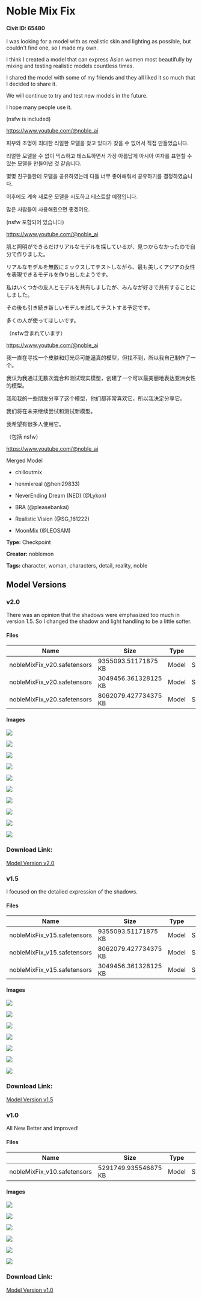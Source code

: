 # Noble Mix Fix

#### Civit ID: 65480

<p>I was looking for a model with as realistic skin and lighting as possible, but couldn't find one, so I made my own.</p><p>I think I created a model that can express Asian women most beautifully by mixing and testing realistic models countless times.</p><p>I shared the model with some of my friends and they all liked it so much that I decided to share it.</p><p>We will continue to try and test new models in the future.</p><p>I hope many people use it.</p><p>(nsfw is included)</p><p><a target="_blank" rel="ugc" href="https://www.youtube.com/@noble_ai">https://www.youtube.com/@noble_ai</a></p><p>피부와 조명이 최대한 리얼한 모델을 찾고 있다가 찾을 수 없어서 직접 만들었습니다.</p><p>리얼한 모델을 수 없이 믹스하고 테스트하면서 가장 아름답게 아시아 여자를 표현할 수 있는 모델을 만들어낸 것 같습니다.</p><p>몇몇 친구들한테 모델을 공유하였는데 다들 너무 좋아해줘서 공유하기를 결정하였습니다.</p><p>이후에도 계속 새로운 모델을 시도하고 테스트할 예정입니다.</p><p>많은 사람들이 사용해줬으면 좋겠어요.</p><p>(nsfw 포함되어 있습니다)</p><p><a target="_blank" rel="ugc" href="https://www.youtube.com/@noble_ai">https://www.youtube.com/@noble_ai</a></p><p>肌と照明ができるだけリアルなモデルを探しているが、見つからなかったので自分で作りました。</p><p>リアルなモデルを無数にミックスしてテストしながら、最も美しくアジアの女性を表現できるモデルを作り出したようです。</p><p>私はいくつかの友人とモデルを共有しましたが、みんなが好きで共有することにしました。</p><p>その後も引き続き新しいモデルを試してテストする予定です。</p><p>多くの人が使ってほしいです。</p><p>（nsfw含まれています）</p><p><a target="_blank" rel="ugc" href="https://www.youtube.com/@noble_ai">https://www.youtube.com/@noble_ai</a></p><p>我一直在寻找一个皮肤和灯光尽可能逼真的模型，但找不到，所以我自己制作了一个。</p><p>我认为我通过无数次混合和测试现实模型，创建了一个可以最美丽地表达亚洲女性的模型。</p><p>我和我的一些朋友分享了这个模型，他们都非常喜欢它，所以我决定分享它。</p><p>我们将在未来继续尝试和测试新模型。</p><p>我希望有很多人使用它。</p><p>（包括 nsfw）</p><p><a target="_blank" rel="ugc" href="https://www.youtube.com/@noble_ai">https://www.youtube.com/@noble_ai</a></p><p>Merged Model</p><ul><li><p>chilloutmix</p></li><li><p>henmixreal (@heni29833)</p></li><li><p>NeverEnding Dream (NED) (@Lykon)</p></li><li><p>BRA (@pleasebankai)</p></li><li><p>Realistic Vision (@SG_161222)</p></li><li><p>MoonMix (@LEOSAM)</p></li></ul>

**Type:** Checkpoint

**Creator:** noblemon

**Tags:** character, woman, characters, detail, reality, noble

## Model Versions

### v2.0

<p>There was an opinion that the shadows were emphasized too much in version 1.5. So I changed the shadow and light handling to be a little softer.</p>

#### Files

| Name | Size | Type | Format | Download Url | AutoV1 | AutoV2 | SHA256 | CRC32 | BLAKE3 |
| --- | --- | --- | --- | --- | --- | --- | --- | --- | --- |
| nobleMixFix_v20.safetensors | 9355093.51171875 KB | Model | SafeTensor | https://civitai.com/api/download/models/82561?type=Model&format=SafeTensor&size=full&fp=fp32 | AEB47EC2 | 645CED8200 | 645CED8200CD6652C749140CDEFD7152D295CC5AA869D8674A57166C6CF8BD06 | 2AAD7B41 | 4502FADC5E0B34AA43C9953FDD706E6FDCB8CD8F1C4909DDD711EFF0FB7852DF |
| nobleMixFix_v20.safetensors | 3049456.361328125 KB | Model | SafeTensor | https://civitai.com/api/download/models/82561?type=Model&format=SafeTensor&size=pruned&fp=fp16 | 63EC42C3 | BC3A5FDD08 | BC3A5FDD08DD4646CD62A1C6D893566E7CDDA2DB86FDCE318D41B80BF3BD6011 | A57879FD | 90868AFD2F83F3BB5822FD2BDD2AA5FF9736CD717669C0B4E422FA310001576C |
| nobleMixFix_v20.safetensors | 8062079.427734375 KB | Model | SafeTensor | https://civitai.com/api/download/models/82561 | AEB47EC2 | 146B7C785B | 146B7C785BDDF41ED4564FDE48445B913BA225CA1604D578C05029DB3CBC5BAF | 793758A2 | 7E12AE66ADD255D8E8C82D75244484B2218978BBBC695202DD3B71FB184B870D |

#### Images

<p><img src="https://image.civitai.com/xG1nkqKTMzGDvpLrqFT7WA/8493a70d-a4ae-4901-a683-4bf4811f07f7/width=450/929396.jpeg" /></p>

<p><img src="https://image.civitai.com/xG1nkqKTMzGDvpLrqFT7WA/46c22c98-509b-450c-b5ae-6564b2def29b/width=450/929406.jpeg" /></p>

<p><img src="https://image.civitai.com/xG1nkqKTMzGDvpLrqFT7WA/5aa9bc31-a581-4fe2-a5ab-4054007d2e44/width=450/929416.jpeg" /></p>

<p><img src="https://image.civitai.com/xG1nkqKTMzGDvpLrqFT7WA/1d01acb6-e582-4634-9185-533a404e2f55/width=450/929430.jpeg" /></p>

<p><img src="https://image.civitai.com/xG1nkqKTMzGDvpLrqFT7WA/a38e8a7f-e881-4d4b-b58b-7b7c54ef721d/width=450/929454.jpeg" /></p>

<p><img src="https://image.civitai.com/xG1nkqKTMzGDvpLrqFT7WA/e2e3c641-aa59-4b53-85d7-65f5d1a4ee66/width=450/929455.jpeg" /></p>

<p><img src="https://image.civitai.com/xG1nkqKTMzGDvpLrqFT7WA/789e38ce-96fe-4580-9c3c-0c088085a3ac/width=450/929457.jpeg" /></p>

<p><img src="https://image.civitai.com/xG1nkqKTMzGDvpLrqFT7WA/ac24017c-9d21-4f25-8234-d775b470ffb0/width=450/929459.jpeg" /></p>

<p><img src="https://image.civitai.com/xG1nkqKTMzGDvpLrqFT7WA/bbc5b445-3639-43c6-9cde-6b8bfad07211/width=450/929473.jpeg" /></p>

<p><img src="https://image.civitai.com/xG1nkqKTMzGDvpLrqFT7WA/519244da-82e8-424b-ae09-04b549045425/width=450/929476.jpeg" /></p>

### Download Link:

[Model Version v2.0](https://civitai.com/api/download/models/82561)

### v1.5

<p>I focused on the detailed expression of the shadows.</p>

#### Files

| Name | Size | Type | Format | Download Url | AutoV1 | AutoV2 | SHA256 | CRC32 | BLAKE3 |
| --- | --- | --- | --- | --- | --- | --- | --- | --- | --- |
| nobleMixFix_v15.safetensors | 9355093.51171875 KB | Model | SafeTensor | https://civitai.com/api/download/models/75547?type=Model&format=SafeTensor&size=full&fp=fp32 | 9D45143A | 95A3250F83 | 95A3250F832B0156B63FFE64ED533F7CBC541FE9E3B1ACE8F9684B3037F5D99F | AF56C6D8 | 74A75C510E89D1BEA433D71F3C52152999C74A677D57BFC214102E8901A26336 |
| nobleMixFix_v15.safetensors | 8062079.427734375 KB | Model | SafeTensor | https://civitai.com/api/download/models/75547 | 9D45143A | 08941EA694 | 08941EA694423DBE13EAC9C487DFA03D10CAC73791F8ED4FB41A197060DE1FED | 045AAD34 | 1FA8709A12533FBE10F7857617AA95CADE8C0CDA6E7C5A5E030EF80934E8A593 |
| nobleMixFix_v15.safetensors | 3049456.361328125 KB | Model | SafeTensor | https://civitai.com/api/download/models/75547?type=Model&format=SafeTensor&size=pruned&fp=fp16 | BDD04C5E | 86956034BC | 86956034BC52E3AA2FD0A56A3153369CF476278218252D2AEB76772234099D24 | E15BBE93 | C388F9FFEEAC416837D01362840F4BFE0E52DD3026BAA41338B0A8ED42208A1A |

#### Images

<p><img src="https://image.civitai.com/xG1nkqKTMzGDvpLrqFT7WA/25017e32-2604-46b8-89df-b437f4e556d6/width=450/845666.jpeg" /></p>

<p><img src="https://image.civitai.com/xG1nkqKTMzGDvpLrqFT7WA/1183de2a-6715-4156-b704-fa8a3617f879/width=450/845667.jpeg" /></p>

<p><img src="https://image.civitai.com/xG1nkqKTMzGDvpLrqFT7WA/68bc9e03-0fbd-4463-af9d-7f889d10cb4b/width=450/845674.jpeg" /></p>

<p><img src="https://image.civitai.com/xG1nkqKTMzGDvpLrqFT7WA/f1660e1e-2601-481d-9fba-f5a3d98a3c7f/width=450/845698.jpeg" /></p>

<p><img src="https://image.civitai.com/xG1nkqKTMzGDvpLrqFT7WA/901fa51e-29a4-4edf-ad9b-a58030172d18/width=450/845702.jpeg" /></p>

<p><img src="https://image.civitai.com/xG1nkqKTMzGDvpLrqFT7WA/d4c7311b-e6be-4d48-8f43-550f7478a3ee/width=450/845707.jpeg" /></p>

<p><img src="https://image.civitai.com/xG1nkqKTMzGDvpLrqFT7WA/536c4422-aca0-4fc4-9bf0-e0e0d877fd3e/width=450/845784.jpeg" /></p>

### Download Link:

[Model Version v1.5](https://civitai.com/api/download/models/75547)

### v1.0

<p>All New Better and improved!</p>

#### Files

| Name | Size | Type | Format | Download Url | AutoV1 | AutoV2 | SHA256 | CRC32 | BLAKE3 |
| --- | --- | --- | --- | --- | --- | --- | --- | --- | --- |
| nobleMixFix_v10.safetensors | 5291749.935546875 KB | Model | SafeTensor | https://civitai.com/api/download/models/70133 | 14470297 | 93FFF9F1CA | 93FFF9F1CAF81D68221C332E01A5CC37F61DC1B5B91309852A6F803585979ECD | 5A7BEE95 | 96CE14DDF9752EC22FBC151FE53BDA0F173A2365532240791DFD8A4643765F48 |

#### Images

<p><img src="https://image.civitai.com/xG1nkqKTMzGDvpLrqFT7WA/ff44d811-6ff1-4817-915d-43652ea36400/width=450/783329.jpeg" /></p>

<p><img src="https://image.civitai.com/xG1nkqKTMzGDvpLrqFT7WA/97690a13-e503-437f-8e2f-d927db4674c9/width=450/783332.jpeg" /></p>

<p><img src="https://image.civitai.com/xG1nkqKTMzGDvpLrqFT7WA/2487372d-a757-4d98-bb3c-7e9faf756a5f/width=450/784605.jpeg" /></p>

<p><img src="https://image.civitai.com/xG1nkqKTMzGDvpLrqFT7WA/a0d8fba6-041c-4831-b87b-6f0eda90157f/width=450/784696.jpeg" /></p>

<p><img src="https://image.civitai.com/xG1nkqKTMzGDvpLrqFT7WA/e2763988-167b-4771-a25f-ad69ebc1423c/width=450/784640.jpeg" /></p>

<p><img src="https://image.civitai.com/xG1nkqKTMzGDvpLrqFT7WA/63efe733-e3fc-4d6f-b679-6fb5e4f7f825/width=450/784723.jpeg" /></p>

### Download Link:

[Model Version v1.0](https://civitai.com/api/download/models/70133)

